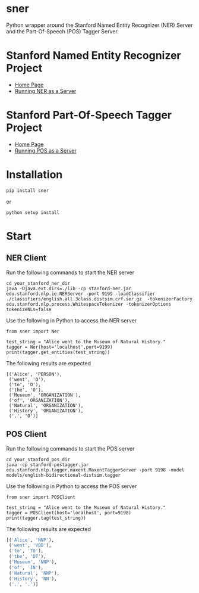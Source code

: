 # sner
Python wrapper around the Stanford Named Entity Recognizer (NER) Server and the Part-Of-Speech (POS) Tagger Server.

# Stanford Named Entity Recognizer Project

* [Home Page](https://nlp.stanford.edu/software/CRF-NER.shtml)
* [Running NER as a Server](https://nlp.stanford.edu/software/crf-faq.shtml#cc)

# Stanford Part-Of-Speech Tagger Project

* [Home Page](https://nlp.stanford.edu/software/tagger.shtml)
* [Running POS as a Server](https://nlp.stanford.edu/software/pos-tagger-faq.html#e)

# Installation
```
pip install sner
```
or

```
python setup install
```

# Start
## NER Client
Run the following commands to start the NER server

```
cd your_stanford_ner_dir
java -Djava.ext.dirs=./lib -cp stanford-ner.jar edu.stanford.nlp.ie.NERServer -port 9199 -loadClassifier ./classifiers/english.all.3class.distsim.crf.ser.gz  -tokenizerFactory edu.stanford.nlp.process.WhitespaceTokenizer -tokenizerOptions tokenizeNLs=false
```
Use the following in Python to access the NER server

```
from sner import Ner

test_string = "Alice went to the Museum of Natural History."
tagger = Ner(host='localhost',port=9199)
print(tagger.get_entities(test_string))

```
The following results are expected

```
[('Alice', 'PERSON'),
 ('went', 'O'),
 ('to', 'O'),
 ('the', 'O'),
 ('Museum', 'ORGANIZATION'),
 ('of', 'ORGANIZATION'),
 ('Natural', 'ORGANIZATION'),
 ('History', 'ORGANIZATION'),
 ('.', 'O')]
```

## POS Client
Run the following commands to start the POS server

```
cd your_stanford_pos_dir
java -cp stanford-postagger.jar edu.stanford.nlp.tagger.maxent.MaxentTaggerServer -port 9198 -model models/english-bidirectional-distsim.tagger
```
Use the following in Python to access the POS server

```
from sner import POSClient

test_string = "Alice went to the Museum of Natural History."
tagger = POSClient(host='localhost', port=9198)
print(tagger.tag(test_string))
```
The following results are expected

```python
[('Alice', 'NNP'),
 ('went', 'VBD'),
 ('to', 'TO'),
 ('the', 'DT'),
 ('Museum', 'NNP'),
 ('of', 'IN'),
 ('Natural', 'NNP'),
 ('History', 'NN'),
 ('.', '.')]
```
